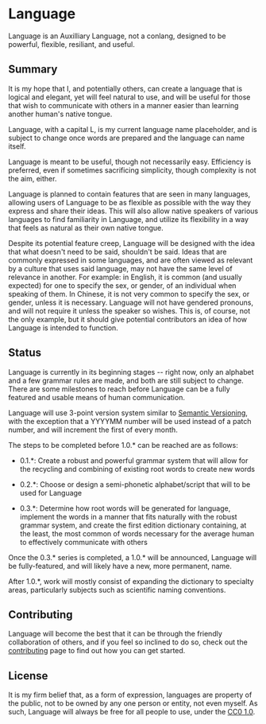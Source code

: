 Language
========

Language is an Auxilliary Language, not a conlang, designed to be powerful, flexible, resiliant, and useful.

Summary
-------

It is my hope that I, and potentially others, can create a language that is logical and elegant, yet will feel natural to use, and will be useful for those that wish to communicate with others in a manner easier than learning another human's native tongue.  

Language, with a capital L, is my current language name placeholder, and is subject to change once words are prepared and the language can name itself.

Language is meant to be useful, though not necessarily easy. Efficiency is preferred, even if sometimes sacrificing simplicity, though complexity is not the aim, either.

Language is planned to contain features that are seen in many languages, allowing users of Language to be as flexible as possible with the way they express and share their ideas. This will also allow native speakers of various languages to find familiarity in Language, and utilize its flexibility in a way that feels as natural as their own native tongue.

Despite its potential feature creep, Language will be designed with the idea that what doesn't need to be said, shouldn't be said. Ideas that are commonly expressed in some languages, and are often viewed as relevant by a culture that uses said language, may not have the same level of relevance in another. For example: in English, it is common (and usually expected) for one to specify the sex, or gender, of an individual when speaking of them. In Chinese, it is not very common to specify the sex, or gender, unless it is necessary. Language will not have gendered pronouns, and will not require it unless the speaker so wishes. This is, of course, not the only example, but it should give potential contributors an idea of how Language is intended to function.

Status
------

Language is currently in its beginning stages -- right now, only an alphabet and a few grammar rules are made, and both are still subject to change. There are some milestones to reach before Language can be a fully featured and usable means of human communication.

Language will use 3-point version system similar to [Semantic Versioning](https://semver.org/), with the exception that a YYYYMM number will be used instead of a patch number, and will increment the first of every month.

The steps to be completed before 1.0.* can be reached are as follows:

* 0.1.*: Create a robust and powerful grammar system that will allow for the recycling and combining of existing root words to create new words

* 0.2.*: Choose or design a semi-phonetic alphabet/script that will to be used for Language

* 0.3.*: Determine how root words will be generated for language, implement the words in a manner that fits naturally with the robust grammar system, and create the first edition dictionary containing, at the least, the most common of words necessary for the average human to effectively communicate with others

Once the 0.3.* series is completed, a 1.0.* will be announced, Language will be fully-featured, and will likely have a new, more permanent, name.

After 1.0.*, work will mostly consist of expanding the dictionary to specialty areas, particularly subjects such as scientific naming conventions.

Contributing
------------

Language will become the best that it can be through the friendly collaboration of others, and if you feel so inclined to do so, check out the [contributing](https://github.com/drakovyrn/Language/blob/master/CONTRIBUTING.md) page to find out how you can get started.

License
-------

It is my firm belief that, as a form of expression, languages are property of the public, not to be owned by any one person or entity, not even myself. As such, Language will always be free for all people to use, under the [CC0 1.0](https://github.com/drakovyrn/Language/blob/master/LICENSE.txt).
